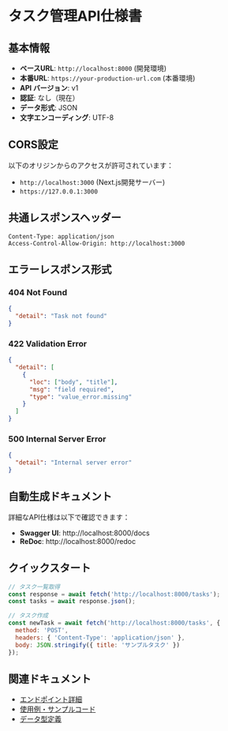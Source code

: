 # タスク管理API仕様書

## 基本情報

- **ベースURL**: `http://localhost:8000` (開発環境)
- **本番URL**: `https://your-production-url.com` (本番環境)
- **API バージョン**: v1
- **認証**: なし（現在）
- **データ形式**: JSON
- **文字エンコーディング**: UTF-8

## CORS設定

以下のオリジンからのアクセスが許可されています：
- `http://localhost:3000` (Next.js開発サーバー)
- `https://127.0.0.1:3000`

## 共通レスポンスヘッダー

```
Content-Type: application/json
Access-Control-Allow-Origin: http://localhost:3000
```

## エラーレスポンス形式

### 404 Not Found
```json
{
  "detail": "Task not found"
}
```

### 422 Validation Error
```json
{
  "detail": [
    {
      "loc": ["body", "title"],
      "msg": "field required",
      "type": "value_error.missing"
    }
  ]
}
```

### 500 Internal Server Error
```json
{
  "detail": "Internal server error"
}
```

## 自動生成ドキュメント

詳細なAPI仕様は以下で確認できます：
- **Swagger UI**: http://localhost:8000/docs
- **ReDoc**: http://localhost:8000/redoc

## クイックスタート

```javascript
// タスク一覧取得
const response = await fetch('http://localhost:8000/tasks');
const tasks = await response.json();

// タスク作成
const newTask = await fetch('http://localhost:8000/tasks', {
  method: 'POST',
  headers: { 'Content-Type': 'application/json' },
  body: JSON.stringify({ title: 'サンプルタスク' })
});
```

## 関連ドキュメント

- [エンドポイント詳細](./endpoints.md)
- [使用例・サンプルコード](./examples.md)
- [データ型定義](./types.md) 
